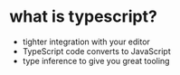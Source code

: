 # what is typescript?
* tighter integration with your editor
* TypeScript code converts to JavaScript
* type inference to give you great tooling
